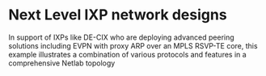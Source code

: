 # Next Level IXP network designs

In support of IXPs like DE-CIX who are deploying advanced peering solutions including
EVPN with proxy ARP over an MPLS RSVP-TE core, this example illustrates a combination
of various protocols and features in a comprehensive Netlab topology
